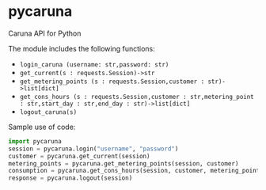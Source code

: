 ﻿# pycaruna
Caruna API for Python

The module includes the following functions:

- `login_caruna (username: str,password: str)`
- `get_current(s : requests.Session)->str`
- `get_metering_points (s : requests.Session,customer : str)->list[dict]`
- `get_cons_hours (s : requests.Session,customer : str,metering_point : str,start_day : str,end_day : str)->list[dict]`
- `logout_caruna(s)`


Sample use of code:

```python
import pycaruna
session = pycaruna.login("username", "password")
customer = pycaruna.get_current(session)
metering_points = pycaruna.get_metering_points(session, customer)
consumption = pycaruna.get_cons_hours(session, customer, metering_point, "2022-11-01", "2022-11-30")
response = pycaruna.logout(session)
```
